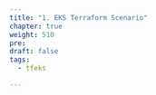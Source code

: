 ```yaml
---
title: "1. EKS Terraform Scenario"
chapter: true
weight: 510
pre: 
draft: false
tags:
  - tfeks

---
```







